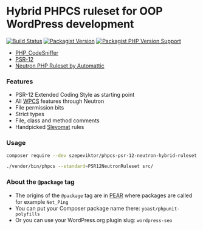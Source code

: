 # Hybrid PHPCS ruleset for OOP WordPress development

[![Build Status](https://travis-ci.com/szepeviktor/phpcs-psr-12-neutron-hybrid-ruleset.svg?branch=master)](https://travis-ci.com/github/szepeviktor/phpcs-psr-12-neutron-hybrid-ruleset)
[![Packagist Version](https://img.shields.io/packagist/v/szepeviktor/phpcs-psr-12-neutron-hybrid-ruleset)](https://packagist.org/packages/php-stubs/woocommerce-stubs)
[![Packagist PHP Version Support](https://img.shields.io/packagist/php-v/szepeviktor/phpcs-psr-12-neutron-hybrid-ruleset)](https://packagist.org/packages/php-stubs/woocommerce-stubs)

- [PHP_CodeSniffer](https://github.com/squizlabs/PHP_CodeSniffer)
- [PSR-12](https://www.php-fig.org/psr/psr-12/)
- [Neutron PHP Ruleset by Automattic](https://github.com/Automattic/phpcs-neutron-ruleset)

### Features

- PSR-12 Extended Coding Style as starting point
- All [WPCS](https://github.com/WordPress/WordPress-Coding-Standards) features through Neutron
- File permission bits
- Strict types
- File, class and method comments
- Handpicked [Slevomat](https://github.com/slevomat/coding-standard) rules

### Usage

```bash
composer require --dev szepeviktor/phpcs-psr-12-neutron-hybrid-ruleset

./vendor/bin/phpcs --standard=PSR12NeutronRuleset src/
```

### About the `@package` tag

- The origins of the `@package` tag are in [PEAR](https://pear.php.net/manual/en/standards.header.php)
  where packages are called for example `Net_Ping`
- You can put your Composer package name there: `yoast/phpunit-polyfills`
- Or you can use your WordPress.org plugin slug: `wordpress-seo`
